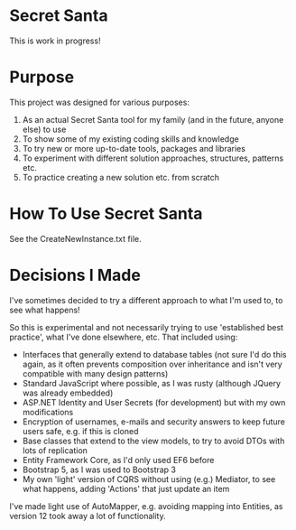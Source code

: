 # Secret Santa

This is work in progress!

# Purpose

This project was designed for various purposes:
1. As an actual Secret Santa tool for my family (and in the future, anyone else) to use
2. To show some of my existing coding skills and knowledge
3. To try new or more up-to-date tools, packages and libraries
4. To experiment with different solution approaches, structures, patterns etc.
5. To practice creating a new solution etc. from scratch

# How To Use Secret Santa

See the CreateNewInstance.txt file.

# Decisions I Made

I've sometimes decided to try a different approach to what I'm used to, to see what happens!  

So this is experimental and not necessarily trying to use 'established best practice', what I've done elsewhere, etc.  That included using:
- Interfaces that generally extend to database tables (not sure I'd do this again, 
	as it often prevents composition over inheritance and isn't very compatible with many design patterns)
- Standard JavaScript where possible, as I was rusty (although JQuery was already embedded)
- ASP.NET Identity and User Secrets (for development) but with my own modifications
- Encryption of usernames, e-mails and security answers to keep future users safe, e.g. if this is cloned
- Base classes that extend to the view models, to try to avoid DTOs with lots of replication
- Entity Framework Core, as I'd only used EF6 before
- Bootstrap 5, as I was used to Bootstrap 3
- My own 'light' version of CQRS without using (e.g.) Mediator, to see what happens, adding 'Actions' that just update an item

I've made light use of AutoMapper, e.g. avoiding mapping into Entities, as version 12 took away a lot of functionality. 